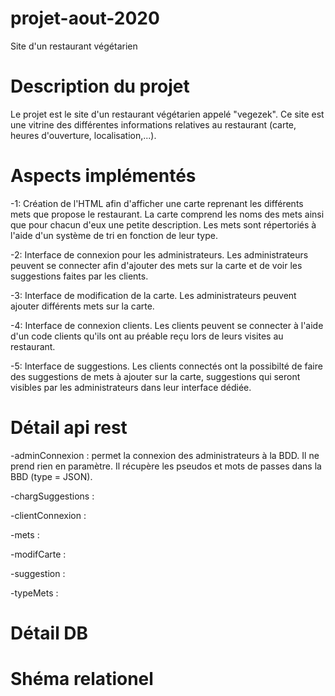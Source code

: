 # projet-aout-2020
Site d'un restaurant végétarien

# Description du projet
Le projet est le site d'un restaurant végétarien appelé "vegezek".
Ce site est une vitrine des différentes informations relatives au restaurant (carte, heures d'ouverture, localisation,...).

# Aspects implémentés
-1: Création de l'HTML afin d'afficher une carte reprenant les différents mets que propose le restaurant.
La carte comprend les noms des mets ainsi que pour chacun d'eux une petite description.
Les mets sont répertoriés à l'aide d'un système de tri en fonction de leur type.

-2: Interface de connexion pour les administrateurs.
Les administrateurs peuvent se connecter afin d'ajouter des mets sur la carte et de voir les suggestions faites par les clients.

-3: Interface de modification de la carte.
Les administrateurs peuvent ajouter différents mets sur la carte.

-4: Interface de connexion clients.
Les clients peuvent se connecter à l'aide d'un code clients qu'ils ont au préable reçu lors de leurs visites au restaurant.

-5: Interface de suggestions.
Les clients connectés ont la possibilté de faire des suggestions de mets à ajouter sur la carte,
suggestions qui seront visibles par les administrateurs dans leur interface dédiée.

# Détail api rest
-adminConnexion : permet la connexion des administrateurs à la BDD.
Il ne prend rien en paramètre.
Il récupère les pseudos et mots de passes dans la BBD (type = JSON).

-chargSuggestions : 

-clientConnexion : 

-mets : 

-modifCarte : 

-suggestion : 

-typeMets : 

# Détail DB 
# Shéma relationel 
	


